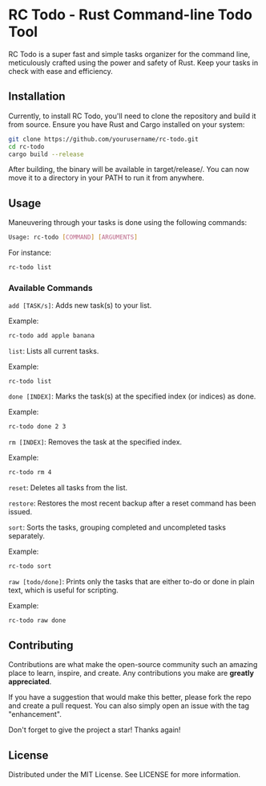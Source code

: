 # RC Todo - Rust Command-line Todo Tool

RC Todo is a super fast and simple tasks organizer for the command line, meticulously crafted using the power and safety of Rust. Keep your tasks in check with ease and efficiency.

## Installation

Currently, to install RC Todo, you'll need to clone the repository and build it from source. Ensure you have Rust and Cargo installed on your system:

```bash
git clone https://github.com/yourusername/rc-todo.git
cd rc-todo
cargo build --release
```

After building, the binary will be available in target/release/. You can now move it to a directory in your PATH to run it from anywhere.

## Usage
Maneuvering through your tasks is done using the following commands:

```bash
Usage: rc-todo [COMMAND] [ARGUMENTS]
```
For instance:
```bash
rc-todo list
```

### Available Commands
`add [TASK/s]`: Adds new task(s) to your list.

Example:
```bash
rc-todo add apple banana
```

`list`: Lists all current tasks.

Example:
```
rc-todo list
```
`done [INDEX]`: Marks the task(s) at the specified index (or indices) as done.

Example:
```bash
rc-todo done 2 3
```
`rm [INDEX]`: Removes the task at the specified index.

Example:
```bash
rc-todo rm 4
```
`reset`: Deletes all tasks from the list.

`restore`: Restores the most recent backup after a reset command has been issued.

`sort`: Sorts the tasks, grouping completed and uncompleted tasks separately.

Example:
```bash
rc-todo sort
```

`raw [todo/done]`: Prints only the tasks that are either to-do or done in plain text, which is useful for scripting.

Example:
```bash
rc-todo raw done
```

## Contributing
Contributions are what make the open-source community such an amazing place to learn, inspire, and create. Any contributions you make are **greatly appreciated**.

If you have a suggestion that would make this better, please fork the repo and create a pull request. You can also simply open an issue with the tag "enhancement".

Don't forget to give the project a star! Thanks again!

## License
Distributed under the MIT License. See LICENSE for more information.
